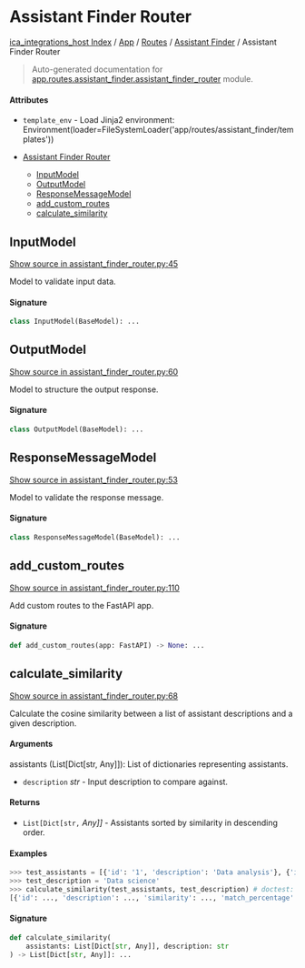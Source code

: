 # Assistant Finder Router

[ica_integrations_host Index](../../../README.md#ica_integrations_host-index) / [App](../../index.md#app) / [Routes](../index.md#routes) / [Assistant Finder](./index.md#assistant-finder) / Assistant Finder Router

> Auto-generated documentation for [app.routes.assistant_finder.assistant_finder_router](https://github.ibm.com/destiny/ica_integrations_host/blob/main/app/routes/assistant_finder/assistant_finder_router.py) module.

#### Attributes

- `template_env` - Load Jinja2 environment: Environment(loader=FileSystemLoader('app/routes/assistant_finder/templates'))


- [Assistant Finder Router](#assistant-finder-router)
  - [InputModel](#inputmodel)
  - [OutputModel](#outputmodel)
  - [ResponseMessageModel](#responsemessagemodel)
  - [add_custom_routes](#add_custom_routes)
  - [calculate_similarity](#calculate_similarity)

## InputModel

[Show source in assistant_finder_router.py:45](https://github.ibm.com/destiny/ica_integrations_host/blob/main/app/routes/assistant_finder/assistant_finder_router.py#L45)

Model to validate input data.

#### Signature

```python
class InputModel(BaseModel): ...
```



## OutputModel

[Show source in assistant_finder_router.py:60](https://github.ibm.com/destiny/ica_integrations_host/blob/main/app/routes/assistant_finder/assistant_finder_router.py#L60)

Model to structure the output response.

#### Signature

```python
class OutputModel(BaseModel): ...
```



## ResponseMessageModel

[Show source in assistant_finder_router.py:53](https://github.ibm.com/destiny/ica_integrations_host/blob/main/app/routes/assistant_finder/assistant_finder_router.py#L53)

Model to validate the response message.

#### Signature

```python
class ResponseMessageModel(BaseModel): ...
```



## add_custom_routes

[Show source in assistant_finder_router.py:110](https://github.ibm.com/destiny/ica_integrations_host/blob/main/app/routes/assistant_finder/assistant_finder_router.py#L110)

Add custom routes to the FastAPI app.

#### Signature

```python
def add_custom_routes(app: FastAPI) -> None: ...
```



## calculate_similarity

[Show source in assistant_finder_router.py:68](https://github.ibm.com/destiny/ica_integrations_host/blob/main/app/routes/assistant_finder/assistant_finder_router.py#L68)

Calculate the cosine similarity between a list of assistant descriptions and a given description.

#### Arguments

assistants (List[Dict[str, Any]]): List of dictionaries representing assistants.
- `description` *str* - Input description to compare against.

#### Returns

- `List[Dict[str,` *Any]]* - Assistants sorted by similarity in descending order.

#### Examples

```python
>>> test_assistants = [{'id': '1', 'description': 'Data analysis'}, {'id': '2', 'description': 'Web development'}]
>>> test_description = 'Data science'
>>> calculate_similarity(test_assistants, test_description) # doctest: +ELLIPSIS
[{'id': ..., 'description': ..., 'similarity': ..., 'match_percentage': ...}]
```

#### Signature

```python
def calculate_similarity(
    assistants: List[Dict[str, Any]], description: str
) -> List[Dict[str, Any]]: ...
```
